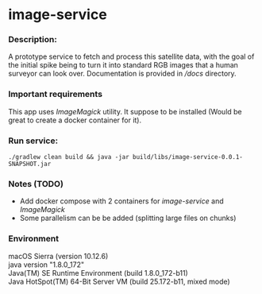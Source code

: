 image-service
=
### Description:

A prototype service to fetch and process this satellite data, with the goal of the initial spike being to turn it into 
standard RGB images that a human surveyor can look over.
Documentation is provided in */docs* directory.

### Important requirements

This app uses *ImageMagick* utility. It suppose to be installed (Would be great to create a docker container for it).

### Run service:
```
./gradlew clean build && java -jar build/libs/image-service-0.0.1-SNAPSHOT.jar
```

### Notes (TODO)

* Add docker compose with 2 containers for *image-service* and *ImageMagick*
* Some parallelism can be be added (splitting large files on chunks)

### Environment
macOS Sierra (version 10.12.6)  
java version "1.8.0_172"  
Java(TM) SE Runtime Environment (build 1.8.0_172-b11)  
Java HotSpot(TM) 64-Bit Server VM (build 25.172-b11, mixed mode)